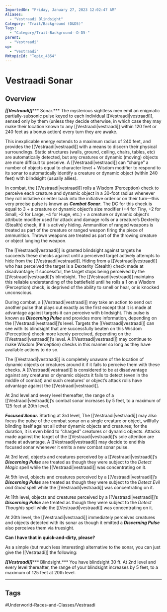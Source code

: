 ```yaml
---
ImportedOn: "Friday, January 27, 2023 12:02:47 AM"
Aliases:
  - "Vestraadi Blindsight"
Category: "Trait/Background (D&D5)"
Tags:
  - "Category/Trait-Background--D-D5-"
parent:
  - "Vestraadi"
up:
  - "Vestraadi"
RWtopicId: "Topic_4354"
---
```

# Vestraadi Sonar
## Overview
***[[Vestraadi]]****** Sonar.*** The mysterious sightless men emit an enigmatic partially-subsonic pulse keyed to each individual [[Vestraadi|vestraadi]], sensed only by them (unless they decide otherwise, in which case they may make their location known to any [[Vestraadi|vestraadi]] within 120 feet or 240 feet as a bonus action) every turn they are awake.

This inexplicable energy extends to a maximum radius of 240 feet, and provides the [[Vestraadi|vestraadi]] with a means to discern their physical surroundings. Static structures (walls, ground, ceiling, chairs, tables, etc) are automatically detected, but any creatures or dynamic (moving) objects are more difficult to perceive. A [[Vestraadi|vestraadi]] can “charge” a number of objects equal to character level + Wisdom modifier to respond to its sonar to automatically identify a creature or dynamic object (within 240 feet) with blindsight (usually allies).

In combat, the [[Vestraadi|vestraadi]] rolls a Wisdom (Perception) check to perceive each creature and dynamic object in a 30-foot radius whenever they roll initiative or enter back into the initiative order or on their turn—this very precise pulse is known as ***Combat Sonar***. The DC for this check is equal to 3 + a creature or dynamic object’s size modifier (+4 for Tiny, +2 for Small, –2 for Large, –4 for Huge, etc.) + a creature or dynamic object’s attribute modifier used for attack and damage rolls or a creature’s Dexterity (Stealth) check, if it is actively hiding. Ammunition of ranged weapons is treated as part of the creature or ranged weapon firing the piece of ammunition. Thrown weapons are treated as part of the throwing creature or object lunging the weapon.

The [[Vestraadi|vestraadi]] is granted blindsight against targets he succeeds these checks against until a perceived target actively attempts to hide from the [[Vestraadi|vestraadi]]. Hiding from a [[Vestraadi|vestraadi]] who has perceived the target is a Dexterity (Stealth) check made at disadvantage; if successful, the target stops being perceived by the [[Vestraadi|vestraadi]]’s blindsight. The [[Vestraadi|vestraadi]] maintains this reliable understanding of the battlefield until he rolls a 1 on a Wisdom (Perception) check, is deprived of the ability to smell or hear, or is knocked unconscious.

During combat, a [[Vestraadi|vestraadi]] may take an action to send out another pulse that plays out exactly as the first except that it is made at advantage against targets it can perceive with blindsight. This pulse is known as ***Discerning Pulse*** and provides more information, depending on the [[Vestraadi|vestraadi]]’s level. Targets the [[Vestraadi|vestraadi]] can see with its blindsight that are successfully beaten on this Wisdom (Perception) check more keenly perceived, depending on the [[Vestraadi|vestraadi]]’s level. A [[Vestraadi|vestraadi]] may continue to make Wisdom (Perception) checks in this manner so long as they have available actions to do so.

The [[Vestraadi|vestraadi]] is completely unaware of the location of dynamic objects or creatures around it if it fails to perceive them with these checks. A [[Vestraadi|vestraadi]] is considered to be at disadvantage against any creatures or dynamic objects it fails to detect (even in the middle of combat) and such creatures’ or object’s attack rolls have advantage against the [[Vestraadi|vestraadi]].

At 2nd level and every level thereafter, the range of a [[Vestraadi|vestraadi]]’s combat sonar increases by 5 feet, to a maximum of 125 feet at 20th level.

***Focused Sonar.*** Starting at 3rd level, The [[Vestraadi|vestraadi]] may also focus the pulse of the combat sonar on a single creature or object, willfully blinding itself against all other dynamic objects and creatures; for the duration, it is even blind to “charged” creatures or dynamic objects. Attacks made against the target of the [[Vestraadi|vestraadi]]’s sole attention are made at advantage. A [[Vestraadi|vestraadi]] may decide to end this focused sonar whenever it emits a new combat sonar pulse.

At 3rd level, objects and creatures perceived by a [[Vestraadi|vestraadi]]’s ***Discerning Pulse*** are treated as though they were subject to the *Detect Magic* spell while the [[Vestraadi|vestraadi]] was concentrating on it.

At 5th level, objects and creatures perceived by a [[Vestraadi|vestraadi]]’s ***Discerning Pulse*** are treated as though they were subject to the *Detect Evil and Good* spell while the [[Vestraadi|vestraadi]] was concentrating on it.

At 11th level, objects and creatures perceived by a [[Vestraadi|vestraadi]]’s ***Discerning Pulse*** are treated as though they were subject to the *Detect Thoughts* spell while the [[Vestraadi|vestraadi]] was concentrating on it.

At 20th level, the [[Vestraadi|vestraadi]] immediately perceives creatures and objects detected with its sonar as though it emitted a ***Discerning Pulse*** also perceives them via truesight.

**Can I have that in quick-and-dirty, please?**

As a simple (but much less interesting) alternative to the sonar, you can just give the [[Vestraadi]] the following: 

***[[Vestraadi]]****** Blindsight.*** You have blindsight 30 ft. At 2nd level and every level thereafter, the range of your blindsight increases by 5 feet, to a maximum of 125 feet at 20th level.


---
## Tags
#Underworld-Races-and-Classes/Vestraadi

